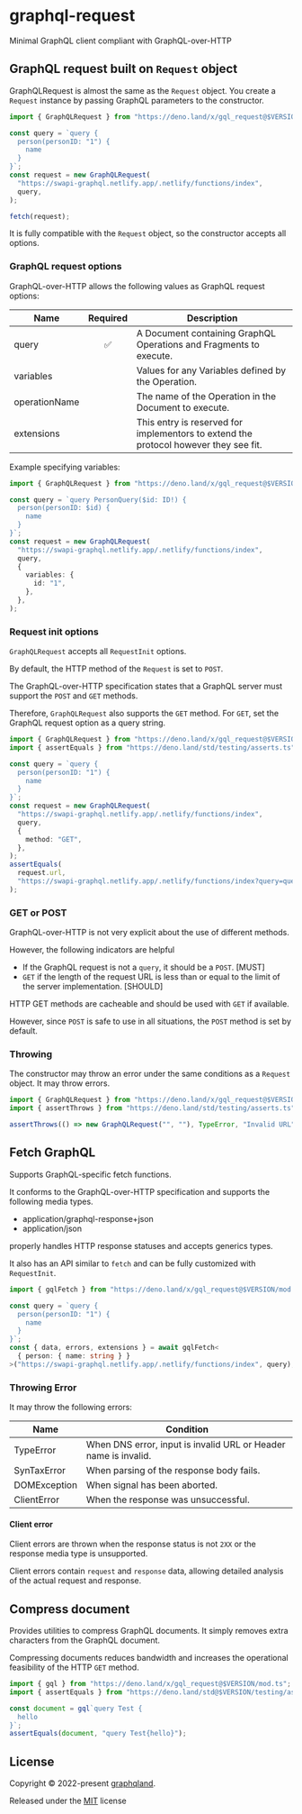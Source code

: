 # graphql-request

Minimal GraphQL client compliant with GraphQL-over-HTTP

## GraphQL request built on `Request` object

GraphQLRequest is almost the same as the `Request` object. You create a
`Request` instance by passing GraphQL parameters to the constructor.

```ts
import { GraphQLRequest } from "https://deno.land/x/gql_request@$VERSION/mod.ts";

const query = `query {
  person(personID: "1") {
    name
  }
}`;
const request = new GraphQLRequest(
  "https://swapi-graphql.netlify.app/.netlify/functions/index",
  query,
);

fetch(request);
```

It is fully compatible with the `Request` object, so the constructor accepts all
options.

### GraphQL request options

GraphQL-over-HTTP allows the following values as GraphQL request options:

| Name          |      Required      | Description                                                                          |
| ------------- | :----------------: | ------------------------------------------------------------------------------------ |
| query         | :white_check_mark: | A Document containing GraphQL Operations and Fragments to execute.                   |
| variables     |                    | Values for any Variables defined by the Operation.                                   |
| operationName |                    | The name of the Operation in the Document to execute.                                |
| extensions    |                    | This entry is reserved for implementors to extend the protocol however they see fit. |

Example specifying variables:

```ts
import { GraphQLRequest } from "https://deno.land/x/gql_request@$VERSION/mod.ts";

const query = `query PersonQuery($id: ID!) {
  person(personID: $id) {
    name
  }
}`;
const request = new GraphQLRequest(
  "https://swapi-graphql.netlify.app/.netlify/functions/index",
  query,
  {
    variables: {
      id: "1",
    },
  },
);
```

### Request init options

`GraphQLRequest` accepts all `RequestInit` options.

By default, the HTTP method of the `Request` is set to `POST`.

The GraphQL-over-HTTP specification states that a GraphQL server must support
the `POST` and `GET` methods.

Therefore, `GraphQLRequest` also supports the `GET` method. For `GET`, set the
GraphQL request option as a query string.

```ts
import { GraphQLRequest } from "https://deno.land/x/gql_request@$VERSION/mod.ts";
import { assertEquals } from "https://deno.land/std/testing/asserts.ts";

const query = `query {
  person(personID: "1") {
    name
  }
}`;
const request = new GraphQLRequest(
  "https://swapi-graphql.netlify.app/.netlify/functions/index",
  query,
  {
    method: "GET",
  },
);
assertEquals(
  request.url,
  "https://swapi-graphql.netlify.app/.netlify/functions/index?query=query...",
);
```

### GET or POST

GraphQL-over-HTTP is not very explicit about the use of different methods.

However, the following indicators are helpful

- If the GraphQL request is not a `query`, it should be a `POST`. [MUST]
- `GET` if the length of the request URL is less than or equal to the limit of
  the server implementation. [SHOULD]

HTTP GET methods are cacheable and should be used with `GET` if available.

However, since `POST` is safe to use in all situations, the `POST` method is set
by default.

### Throwing

The constructor may throw an error under the same conditions as a `Request`
object. It may throw errors.

```ts
import { GraphQLRequest } from "https://deno.land/x/gql_request@$VERSION/mod.ts";
import { assertThrows } from "https://deno.land/std/testing/asserts.ts";

assertThrows(() => new GraphQLRequest("", ""), TypeError, "Invalid URL");
```

## Fetch GraphQL

Supports GraphQL-specific fetch functions.

It conforms to the GraphQL-over-HTTP specification and supports the following
media types.

- application/graphql-response+json
- application/json

properly handles HTTP response statuses and accepts generics types.

It also has an API similar to `fetch` and can be fully customized with
`RequestInit`.

```ts
import { gqlFetch } from "https://deno.land/x/gql_request@$VERSION/mod.ts";

const query = `query {
  person(personID: "1") {
    name
  }
}`;
const { data, errors, extensions } = await gqlFetch<
  { person: { name: string } }
>("https://swapi-graphql.netlify.app/.netlify/functions/index", query);
```

### Throwing Error

It may throw the following errors:

| Name         | Condition                                                       |
| ------------ | --------------------------------------------------------------- |
| TypeError    | When DNS error, input is invalid URL or Header name is invalid. |
| SynTaxError  | When parsing of the response body fails.                        |
| DOMException | When signal has been aborted.                                   |
| ClientError  | When the response was unsuccessful.                             |

#### Client error

Client errors are thrown when the response status is not `2XX` or the response
media type is unsupported.

Client errors contain `request` and `response` data, allowing detailed analysis
of the actual request and response.

## Compress document

Provides utilities to compress GraphQL documents. It simply removes extra
characters from the GraphQL document.

Compressing documents reduces bandwidth and increases the operational
feasibility of the HTTP `GET` method.

```ts
import { gql } from "https://deno.land/x/gql_request@$VERSION/mod.ts";
import { assertEquals } from "https://deno.land/std@$VERSION/testing/asserts.ts";

const document = gql`query Test {
  hello
}`;
assertEquals(document, "query Test{hello}");
```

## License

Copyright © 2022-present [graphqland](https://github.com/graphqland).

Released under the [MIT](./LICENSE) license
